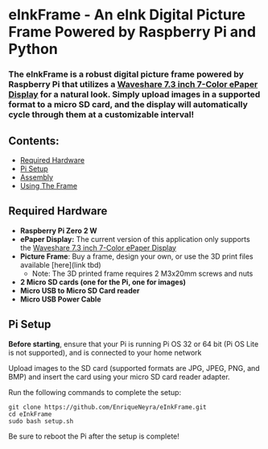 # eInkFrame - An eInk Digital Picture Frame Powered by Raspberry Pi and Python

### The eInkFrame is a robust digital picture frame powered by Raspberry Pi that utilizes a [Waveshare 7.3 inch 7-Color ePaper Display]([https://www.waveshare.com/7.3inch-e-paper-hat-f.htm]) for a natural look. Simply upload images in a supported format to a micro SD card, and the display will automatically cycle through them at a customizable interval!

## Contents:
- [Required Hardware](#required-hardware-and-assembly)
- [Pi Setup](#setup)
- [Assembly](#assembly)
- [Using The Frame](#using)

## Required Hardware

- **Raspberry Pi Zero 2 W**
- **ePaper Display:** The current version of this application only supports the [Waveshare 7.3 inch 7-Color ePaper Display](https://www.waveshare.com/5.65inch-e-paper-module-f.htm)
- **Picture Frame**: Buy a frame, design your own, or use the 3D print files available [here](link tbd)
    - Note: The 3D printed frame requires 2 M3x20mm screws and nuts
- **2 Micro SD cards (one for the Pi, one for images)**
- **Micro USB to Micro SD Card reader**
- **Micro USB Power Cable**

## Pi Setup

**Before starting**, ensure that your Pi is running Pi OS 32 or 64 bit (Pi OS Lite is not supported), and is connected to your home network

Upload images to the SD card (supported formats are JPG, JPEG, PNG, and BMP) and insert the card using your micro SD card reader adapter.

Run the following commands to complete the setup:
```
git clone https://github.com/EnriqueNeyra/eInkFrame.git 
cd eInkFrame
sudo bash setup.sh
```

Be sure to reboot the Pi after the setup is complete!
